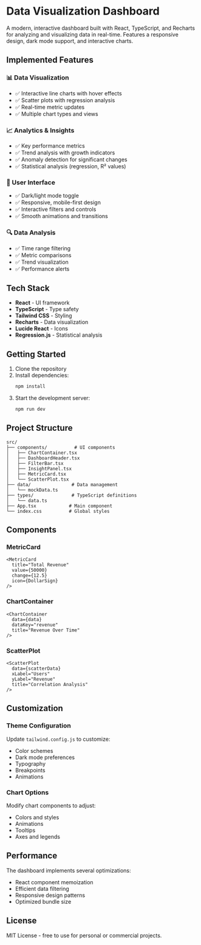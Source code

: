 # Data Visualization Dashboard

A modern, interactive dashboard built with React, TypeScript, and Recharts for analyzing and visualizing data in real-time. Features a responsive design, dark mode support, and interactive charts.

## Implemented Features

### 📊 Data Visualization
- ✅ Interactive line charts with hover effects
- ✅ Scatter plots with regression analysis
- ✅ Real-time metric updates
- ✅ Multiple chart types and views

### 📈 Analytics & Insights
- ✅ Key performance metrics
- ✅ Trend analysis with growth indicators
- ✅ Anomaly detection for significant changes
- ✅ Statistical analysis (regression, R² values)

### 🎨 User Interface
- ✅ Dark/light mode toggle
- ✅ Responsive, mobile-first design
- ✅ Interactive filters and controls
- ✅ Smooth animations and transitions

### 🔍 Data Analysis
- ✅ Time range filtering
- ✅ Metric comparisons
- ✅ Trend visualization
- ✅ Performance alerts

## Tech Stack

- **React** - UI framework
- **TypeScript** - Type safety
- **Tailwind CSS** - Styling
- **Recharts** - Data visualization
- **Lucide React** - Icons
- **Regression.js** - Statistical analysis

## Getting Started

1. Clone the repository
2. Install dependencies:
   ```bash
   npm install
   ```
3. Start the development server:
   ```bash
   npm run dev
   ```

## Project Structure

```
src/
├── components/          # UI components
│   ├── ChartContainer.tsx
│   ├── DashboardHeader.tsx
│   ├── FilterBar.tsx
│   ├── InsightPanel.tsx
│   ├── MetricCard.tsx
│   └── ScatterPlot.tsx
├── data/               # Data management
│   └── mockData.ts
├── types/              # TypeScript definitions
│   └── data.ts
├── App.tsx            # Main component
└── index.css          # Global styles
```

## Components

### MetricCard
```tsx
<MetricCard
  title="Total Revenue"
  value={50000}
  change={12.5}
  icon={DollarSign}
/>
```

### ChartContainer
```tsx
<ChartContainer
  data={data}
  dataKey="revenue"
  title="Revenue Over Time"
/>
```

### ScatterPlot
```tsx
<ScatterPlot
  data={scatterData}
  xLabel="Users"
  yLabel="Revenue"
  title="Correlation Analysis"
/>
```

## Customization

### Theme Configuration
Update `tailwind.config.js` to customize:
- Color schemes
- Dark mode preferences
- Typography
- Breakpoints
- Animations

### Chart Options
Modify chart components to adjust:
- Colors and styles
- Animations
- Tooltips
- Axes and legends

## Performance

The dashboard implements several optimizations:
- React component memoization
- Efficient data filtering
- Responsive design patterns
- Optimized bundle size

## License

MIT License - free to use for personal or commercial projects.